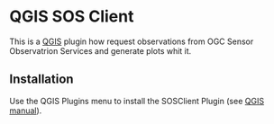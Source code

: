 QGIS SOS Client
===============

This is a [QGIS](http://www.qgis.org/) plugin how request observations from OGC Sensor Observatrion Services and generate plots whit it.

Installation
------------

Use the QGIS Plugins menu to install the SOSClient Plugin (see [QGIS manual](http://docs.qgis.org/latest/en/docs/user_manual/plugins/plugins.html 'QGIS User Manual')).
